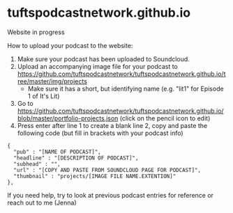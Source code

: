 # tuftspodcastnetwork.github.io
Website in progress

How to upload your podcast to the website:
1. Make sure your podcast has been uploaded to Soundcloud.
2. Upload an accompanying image file for your podcast to https://github.com/tuftspodcastnetwork/tuftspodcastnetwork.github.io/tree/master/img/projects
   * Make sure it has a short, but identifying name (e.g. "lit1" for Episode 1 of It's Lit)
2. Go to https://github.com/tuftspodcastnetwork/tuftspodcastnetwork.github.io/blob/master/portfolio-projects.json (click on the pencil icon to edit)
3. Press enter after line 1 to create a blank line 2, copy and paste the following code (but fill in brackets with your podcast info)
  ```
  {
    "pub" : "[NAME OF PODCAST]",
    "headline" : "[DESCRIPTION OF PODCAST]",
    "subhead" : "",
    "url" : "[COPY AND PASTE FROM SOUNDCLOUD PAGE FOR PODCAST]",
    "thumbnail" : "projects/[IMAGE FILE NAME.EXTENTION]"
  },
  ```
  If you need help, try to look at previous podcast entries for reference or reach out to me (Jenna)
